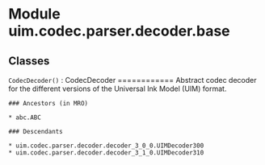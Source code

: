 Module uim.codec.parser.decoder.base
====================================

Classes
-------

`CodecDecoder()`
:   CodecDecoder
    ============
    Abstract codec decoder for the different versions of the Universal Ink Model (UIM) format.

    ### Ancestors (in MRO)

    * abc.ABC

    ### Descendants

    * uim.codec.parser.decoder.decoder_3_0_0.UIMDecoder300
    * uim.codec.parser.decoder.decoder_3_1_0.UIMDecoder310